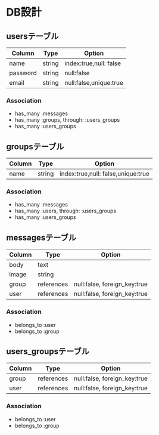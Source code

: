 # DB設計



## usersテーブル

|Column|Type|Option|
|------|----|------|
|name|string|index:true,null: false|
|password|string|null:false|
|email|string|null:false,unique:true|

### Association
- has_many :messages
- has_many :groups, through: :users_groups
- has_many :users_groups

## groupsテーブル

|Column|Type|Option|
|------|----|------|
|name|string|index:true,null: false,unique:true|

### Association
- has_many :messages
- has_many :users, through: :users_groups
- has_many :users_groups

## messagesテーブル

|Column|Type|Option|
|------|----|------|
|body|text||
|image|string||
|group|references|null:false, foreign_key:true|
|user|references|null:false, foreign_key:true|

### Association
- belongs_to :user
- belongs_to :group

## users_groupsテーブル

|Column|Type|Option|
|------|----|------|
|group|references|null:false, foreign_key:true|
|user|references|null:false, foreign_key:true|

### Association
- belongs_to :user
- belongs_to :group
